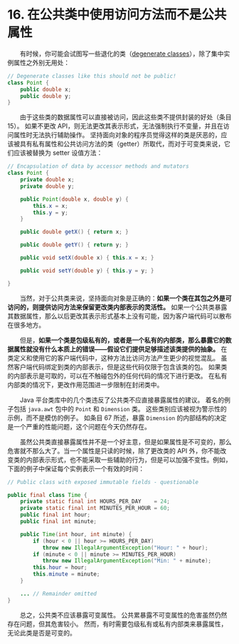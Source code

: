 # 16. 在公共类中使用访问方法而不是公共属性

　　有时候，你可能会试图写一些退化的类（[degenerate classes](https://stackoverflow.com/questions/6810982/what-is-a-degenerate-class)），除了集中实例属性之外别无用处：

```Java
// Degenerate classes like this should not be public!
class Point {
    public double x;
    public double y;
}
```

　　由于这些类的数据属性可以直接被访问，因此这些类不提供封装的好处（条目 15）。 如果不更改 API，则无法更改其表示形式，无法强制执行不变量，并且在访问属性时无法执行辅助操作。 坚持面向对象的程序员觉得这样的类是厌恶的，应该被具有私有属性和公共访问方法的类（getter）所取代，而对于可变类来说，它们应该被替换为 setter 设值方法：


```Java
// Encapsulation of data by accessor methods and mutators
class Point {
    private double x;
    private double y;

    public Point(double x, double y) {
        this.x = x;
        this.y = y;
    }

    public double getX() { return x; }

    public double getY() { return y; }

    public void setX(double x) { this.x = x; }

    public void setY(double y) { this.y = y; }

}
```

　　当然，对于公共类来说，坚持面向对象是正确的：**如果一个类在其包之外是可访问的，则提供访问方法来保留更改类内部表示的灵活性。** 如果一个公共类暴露其数据属性，那么以后更改其表示形式基本上没有可能，因为客户端代码可以散布在很多地方。

　　但是，**如果一个类是包级私有的，或者是一个私有的内部类，那么暴露它的数据属性就没有什么本质上的错误——假设它们提供足够描述该类提供的抽象。** 在类定义和使用它的客户端代码中，这种方法比访问方法产生更少的视觉混乱。 虽然客户端代码绑定到类的内部表示，但是这些代码仅限于包含该类的包。 如果类的内部表示是可取的，可以在不触碰包外的任何代码的情况下进行更改。 在私有内部类的情况下，更改作用范围进一步限制在封闭类中。

　　Java 平台类库中的几个类违反了公共类不应直接暴露属性的建议。 着名的例子包括 `java.awt` 包中的 `Point` 和 `Dimension` 类。 这些类别应该被视为警示性的示例，而不是模仿的例子。 如条目 67 所述，暴露 `Dimension` 的内部结构的决定是一个严重的性能问题，这个问题在今天仍然存在。

　　虽然公共类直接暴露属性并不是一个好主意，但是如果属性是不可变的，那么危害就不那么大了。当一个属性是只读的时候，除了更改类的 API 外，你不能改变类的内部表示形式，也不能采取一些辅助的行为，但是可以加强不变性。例如，下面的例子中保证每个实例表示一个有效的时间：


```Java
// Public class with exposed immutable fields - questionable

public final class Time {
    private static final int HOURS_PER_DAY    = 24;
    private static final int MINUTES_PER_HOUR = 60;
    public final int hour;
    public final int minute;

    public Time(int hour, int minute) {
        if (hour < 0 || hour >= HOURS_PER_DAY)
           throw new IllegalArgumentException("Hour: " + hour);
        if (minute < 0 || minute >= MINUTES_PER_HOUR)
           throw new IllegalArgumentException("Min: " + minute);
        this.hour = hour;
        this.minute = minute;
    }

    ... // Remainder omitted
}
```

　　总之，公共类不应该暴露可变属性。 公共累暴露不可变属性的危害虽然仍然存在问题，但其危害较小。 然而，有时需要包级私有或私有内部类来暴露属性，无论此类是否是可变的。
